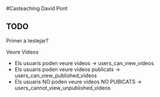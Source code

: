 #Casteaching David Pont


## TODO

Primer a testejar?

Veure Videos
- Els usuaris poden veure videos -> users_can_view_videos
- Els usuaris poden veure videos publicats -> users_can_view_published_videos
- Els usuaris NO poden veure videos NO PUBICATS -> users_cannot_view_unpublished_videos
